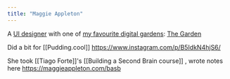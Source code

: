 ```yaml
---
title: "Maggie Appleton"
---
```


A [UI designer](notes/UI%20design.md) with one of [my favourite digital gardens](notes/My%20favourite%20blogs): [The Garden](https://maggieappleton.com/)

Did a bit for [[Pudding.cool]] https://www.instagram.com/p/B5IdkN4hjS6/

She took [[Tiago Forte]]'s [[Building a Second Brain course]] , wrote notes here https://maggieappleton.com/basb